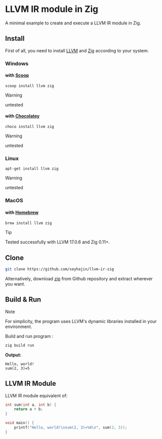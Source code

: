 # LLVM IR module in Zig

A minimal example to create and execute a LLVM IR module in Zig.

## Install

First of all, you need to install [LLVM](https://llvm.org/) and [Zig](ziglang.org) according to your system.

### Windows

#### with [Scoop](https://scoop.sh/)

```batch
scoop install llvm zig
```

> [!WARNING]
> untested

#### with [Chocolatey](https://chocolatey.org/)

```batch
choco install llvm zig
```

> [!WARNING]
> untested

### Linux

```batch
apt-get install llvm zig
```

> [!WARNING]
> untested

### MacOS

#### with [Homebrew](https://brew.sh/)

```bash
brew install llvm zig
```

> [!TIP]
> Tested successfully with LLVM 17.0.6 and Zig 0.11+.

## Clone

```bash
git clone https://github.com/seyhajin/llvm-ir-zig
```

Alternatively, download [zip](https://github.com/seyhajin/llvm-ir-zig/archive/refs/heads/master.zip) from Github repository and extract wherever you want.

## Build & Run

> [!NOTE]
> For simplicity, the program uses LLVM's dynamic libraries installed in your environment.

Build and run program :

```bash
zig build run
```

**Output:**

```
Hello, world!
sum(2, 3)=5
```

## LLVM IR Module

LLVM IR module equivalent of:
```C
int sum(int a, int b) {
    return a + b;    
}

void main() {
    printf("Hello, world!\nsum(2, 3)=%d\n", sum(2, 3));
}
```
